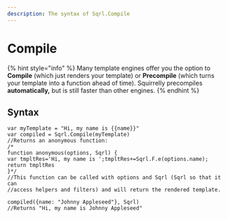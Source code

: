 ```yaml
---
description: The syntax of Sqrl.Compile
---
```


# Compile

{% hint style="info" %}
Many template engines offer you the option to **Compile** \(which just renders your template\) or **Precompile** \(which turns your template into a function ahead of time\). Squirrelly precompiles **automatically,** but is still faster than other engines.
{% endhint %}

## Syntax

```text
var myTemplate = "Hi, my name is {{name}}"
var compiled = Sqrl.Compile(myTemplate)
//Returns an anonymous function:
/*
function anonymous(options, Sqrl) {
var tmpltRes='Hi, my name is ';tmpltRes+=Sqrl.F.e(options.name);
return tmpltRes
}*/
//This function can be called with options and Sqrl (Sqrl so that it can
//access helpers and filters) and will return the rendered template.

compiled({name: "Johnny Appleseed"}, Sqrl)
//Returns "Hi, my name is Johnny Appleseed"
```


